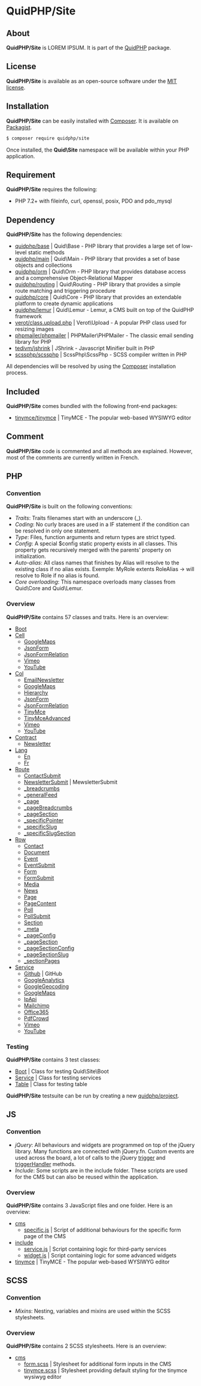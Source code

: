 # QuidPHP/Site

## About
**QuidPHP/Site** is LOREM IPSUM. It is part of the [QuidPHP](https://github.com/quidphp/project) package. 

## License
**QuidPHP/Site** is available as an open-source software under the [MIT license](LICENSE).

## Installation
**QuidPHP/Site** can be easily installed with [Composer](https://getcomposer.org). It is available on [Packagist](https://packagist.org/packages/quidphp/site).
``` bash
$ composer require quidphp/site
```
Once installed, the **Quid\Site** namespace will be available within your PHP application.

## Requirement
**QuidPHP/Site** requires the following:
- PHP 7.2+ with fileinfo, curl, openssl, posix, PDO and pdo_mysql

## Dependency
**QuidPHP/Site** has the following dependencies:
- [quidphp/base](https://github.com/quidphp/base) | Quid\Base - PHP library that provides a large set of low-level static methods
- [quidphp/main](https://github.com/quidphp/main) | Quid\Main - PHP library that provides a set of base objects and collections 
- [quidphp/orm](https://github.com/quidphp/orm) | Quid\Orm - PHP library that provides database access and a comprehensive Object-Relational Mapper
- [quidphp/routing](https://github.com/quidphp/routing) | Quid\Routing - PHP library that provides a simple route matching and triggering procedure
- [quidphp/core](https://github.com/quidphp/core) | Quid\Core - PHP library that provides an extendable platform to create dynamic applications
- [quidphp/lemur](https://github.com/quidphp/lemur) | Quid\Lemur - Lemur, a CMS built on top of the QuidPHP framework
- [verot/class.upload.php](https://github.com/verot/class.upload.php) | Verot\Upload - A popular PHP class used for resizing images
- [phpmailer/phpmailer](https://github.com/phpmailer/phpmailer) | PHPMailer\PHPMailer - The classic email sending library for PHP
- [tedivm/jshrink](https://github.com/tedious/JShrink) | JShrink - Javascript Minifier built in PHP
- [scssphp/scssphp](https://github.com/scssphp/scssphp) | ScssPhp\ScssPhp - SCSS compiler written in PHP

All dependencies will be resolved by using the [Composer](https://getcomposer.org) installation process.

## Included
**QuidPHP/Site** comes bundled with the following front-end packages:
- [tinymce/tinymce](https://github.com/tinymce/tinymce) | TinyMCE - The popular web-based WYSIWYG editor

## Comment
**QuidPHP/Site** code is commented and all methods are explained. However, most of the comments are currently written in French.

## PHP

### Convention
**QuidPHP/Site** is built on the following conventions:
- *Traits*: Traits filenames start with an underscore (_).
- *Coding*: No curly braces are used in a IF statement if the condition can be resolved in only one statement.
- *Type*: Files, function arguments and return types are strict typed.
- *Config*: A special $config static property exists in all classes. This property gets recursively merged with the parents' property on initialization.
- *Auto-alias*: All class names that finishes by Alias will resolve to the existing class if no alias exists. Exemple: MyRole extents RoleAlias -> will resolve to Role if no alias is found.
- *Core overloading*: This namespace overloads many classes from Quid\Core and Quid\Lemur.

### Overview
**QuidPHP/Site** contains 57 classes and traits. Here is an overview:
- [Boot](src/Boot.php)
- [Cell](src/Cell)
    - [GoogleMaps](src/Cell/GoogleMaps.php)
    - [JsonForm](src/Cell/JsonForm.php)
    - [JsonFormRelation](src/Cell/JsonFormRelation.php)
    - [Vimeo](src/Cell/Vimeo.php)
    - [YouTube](src/Cell/YouTube.php)
- [Col](src/Col)
    - [EmailNewsletter](src/Col/EmailNewsletter.php)
    - [GoogleMaps](src/Col/GoogleMaps.php)
    - [Hierarchy](src/Col/Hierarchy.php)
    - [JsonForm](src/Col/JsonForm.php)
    - [JsonFormRelation](src/Col/JsonFormRelation.php)
    - [TinyMce](src/Col/TinyMce.php)
    - [TinyMceAdvanced](src/Col/TinyMceAdvanced.php)
    - [Vimeo](src/Col/Vimeo.php)
    - [YouTube](src/Col/YouTube.php)
- [Contract](src/Contract)
    - [Newsletter](src/Contract/Newsletter.php)
- [Lang](src/Lang)
    - [En](src/Lang/En.php)
    - [Fr](src/Lang/Fr.php)
- [Route](src/Route)
    - [ContactSubmit](src/Route/ContactSubmit.php)
    - [NewsletterSubmit](src/Route/NewsletterSubmit.php) | MewsletterSubmit
    - [_breadcrumbs](src/Route/_breadcrumbs.php)
    - [_generalFeed](src/Route/_generalFeed.php)
    - [_page](src/Route/_page.php)
    - [_pageBreadcrumbs](src/Route/_pageBreadcrumbs.php)
    - [_pageSection](src/Route/_pageSection.php)
    - [_specificPointer](src/Route/_specificPointer.php)
    - [_specificSlug](src/Route/_specificSlug.php)
    - [_specificSlugSection](src/Route/_specificSlugSection.php)
- [Row](src/Row)
    - [Contact](src/Row/Contact.php)
    - [Document](src/Row/Document.php)
    - [Event](src/Row/Event.php)
    - [EventSubmit](src/Row/EventSubmit.php)
    - [Form](src/Row/Form.php)
    - [FormSubmit](src/Row/FormSubmit.php)
    - [Media](src/Row/Media.php)
    - [News](src/Row/News.php)
    - [Page](src/Row/Page.php)
    - [PageContent](src/Row/PageContent.php)
    - [Poll](src/Row/Poll.php)
    - [PollSubmit](src/Row/PollSubmit.php)
    - [Section](src/Row/Section.php)
    - [_meta](src/Row/_meta.php)
    - [_pageConfig](src/Row/_pageConfig.php)
    - [_pageSection](src/Row/_pageSection.php)
    - [_pageSectionConfig](src/Row/_pageSectionConfig.php)
    - [_pageSectionSlug](src/Row/_pageSectionSlug.php)
    - [_sectionPages](src/Row/_sectionPages.php)
- [Service](src/Service)
    - [Github](src/Service/Github.php) | GitHub
    - [GoogleAnalytics](src/Service/GoogleAnalytics.php)
    - [GoogleGeocoding](src/Service/GoogleGeocoding.php)
    - [GoogleMaps](src/Service/GoogleMaps.php)
    - [IpApi](src/Service/IpApi.php)
    - [Mailchimp](src/Service/Mailchimp.php)
    - [Office365](src/Service/Office365.php)
    - [PdfCrowd](src/Service/PdfCrowd.php)
    - [Vimeo](src/Service/Vimeo.php)
    - [YouTube](src/Service/YouTube.php)
	
### Testing
**QuidPHP/Site** contains 3 test classes:
- [Boot](test/Boot.php) | Class for testing Quid\Site\Boot
- [Service](test/Service.php) | Class for testing services
- [Table](test/Table.php) | Class for testing table

**QuidPHP/Site** testsuite can be run by creating a new [quidphp/project](https://github.com/quidphp/project).

## JS

### Convention
- *jQuery*: All behaviours and widgets are programmed on top of the jQuery library. Many functions are connected with jQuery.fn. Custom events are used across the board, a lot of calls to the jQuery [trigger](https://api.jquery.com/trigger/) and [triggerHandler](https://api.jquery.com/triggerHandler/) methods.
- *Include*: Some scripts are in the include folder. These scripts are used for the CMS but can also be reused within the application.

### Overview
**QuidPHP/Site** contains 3 JavaScript files and one folder. Here is an overview:
- [cms](js/cms)
    - [specific.js](js/cms/specific.js) | Script of additional behaviours for the specific form page of the CMS
- [include](js/include)
    - [service.js](js/include/service.js) | Script containing logic for third-party services
    - [widget.js](js/include/widget.js) | Script containing logic for some advanced widgets
- [tinymce](js/tinymce) | TinyMCE - The popular web-based WYSIWYG editor

## SCSS

### Convention
- *Mixins*: Nesting, variables and mixins are used within the SCSS stylesheets.

### Overview
**QuidPHP/Site** contains 2 SCSS stylesheets. Here is an overview:
- [cms](scss/cms)
    - [form.scss](scss/cms/form.scss) | Stylesheet for additional form inputs in the CMS
    - [tinymce.scss](scss/cms/tinymce.scss) | Stylesheet providing default styling for the tinymce wysiwyg editor